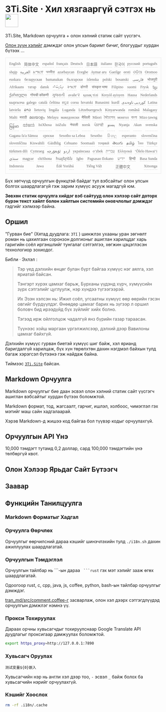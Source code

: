 <h1 style="justify-content:space-between">3Ti.Site ⋅ Хил хязгааргүй сэтгэх нь<img src="//i-01.eu.org/3Ti/logo.svg" style="user-select:none;margin-top:-1px;width:42px"></h1>

3Ti.Site, Markdown орчуулга + олон хэлний статик сайт үүсгэгч.

[Олон зуун хэлийг](https://github.com/i18n-site/node/blob/main/lang/src/index.js) дэмждэг олон улсын баримт бичиг, блогуудыг хурдан бүтээх ...

<pre class="langli" style="display:flex;flex-wrap:wrap;background:transparent;border:1px solid #eee;font-size:12px;box-shadow:0 0 3px inset #eee;padding:12px 5px 4px 12px;justify-content:space-between;"><style>pre.langli i{font-weight:300;font-family:s;margin-right:7px;margin-bottom:8px;font-style:normal;color:#666;border-bottom:1px dashed #ccc;}</style><i>English</i><i> 简体中文 </i><i>español</i><i>français</i><i>Deutsch</i><i> 日本語 </i><i>italiano</i><i>한국어</i><i>русский</i><i>português</i><i>shqip</i><i>‫العربية‬</i><i>አማርኛ</i><i>অসমীয়া</i><i>azərbaycan</i><i>Eʋegbe</i><i>Aymar aru</i><i>Gaeilge</i><i>eesti</i><i>ଓଡ଼ିଆ</i><i>Oromoo</i><i>euskara</i><i>беларуская</i><i>bamanakan</i><i>български</i><i>íslenska</i><i>polski</i><i>bosanski</i><i>‫فارسی‬</i><i>भोजपुरी</i><i>Afrikaans</i><i>татар</i><i>dansk</i><i>‫ދިވެހިބަސް‬</i><i>ትግርኛ</i><i>डोगरी</i><i>संस्कृत भाषा</i><i>Filipino</i><i>suomi</i><i>Frysk</i><i>ខ្មែរ</i><i>ქართული</i><i>गोंयची कोंकणी</i><i>ગુજરાતી</i><i>avañe’ẽ</i><i>қазақ тілі</i><i>Kreyòl ayisyen</i><i>Hausa</i><i>Nederlands</i><i>кыргызча</i><i>galego</i><i>català</i><i>čeština</i><i>ಕನ್ನಡ</i><i>corsu</i><i>hrvatski</i><i>Runasimi</i><i>kurdî</i><i>‫کوردیی ناوەندی‬</i><i>Latina</i><i>latviešu</i><i>ລາວ</i><i>lietuvių</i><i>lingála</i><i>Luganda</i><i>Lëtzebuergesch</i><i>Kinyarwanda</i><i>română</i><i>Malagasy</i><i>Malti</i><i>मराठी</i><i>മലയാളം</i><i>Melayu</i><i>македонски</i><i>मैथिली</i><i>Māori</i><i>মৈতৈলোন্</i><i>монгол</i><i>বাংলা</i><i>Mizo ṭawng</i><i>မြန်မာ</i><i>𞄀𞄄𞄰𞄩𞄍𞄜𞄰</i><i>IsiXhosa</i><i>isiZulu</i><i>नेपाली</i><i>norsk</i><i>ਪੰਜਾਬੀ</i><i>‫پښتو‬</i><i>Nyanja</i><i>Akan</i><i>svenska</i><i>Gagana fa'a Sāmoa</i><i>српски</i><i>Sesotho sa Leboa</i><i>Sesotho</i><i>සිංහල</i><i>esperanto</i><i>slovenčina</i><i>slovenščina</i><i>Kiswahili</i><i>Gàidhlig</i><i>Cebuano</i><i>Soomaali</i><i>тоҷикӣ</i><i>తెలుగు</i><i>தமிழ்</i><i>ไทย</i><i>Türkçe</i><i>türkmen dili</i><i>Cymraeg</i><i>‫ئۇيغۇرچە‬</i><i>‫اردو‬</i><i>українська</i><i>o‘zbek</i><i>‫עברית‬</i><i>Ελληνικά</i><i>ʻŌlelo Hawaiʻi</i><i>‫سنڌي‬</i><i>magyar</i><i>chiShona</i><i>հայերեն</i><i>Igbo</i><i>Pagsasao Ilokano</i><i>‫ייִדיש‬</i><i>हिन्दी</i><i>Basa Sunda</i><i>Indonesia</i><i>Jawa</i><i>Èdè Yorùbá</i><i>Tiếng Việt</i><i> 正體中文 </i><i>Xitsonga</i></pre>

Бүх хөтчүүд орчуулгын функцтэй байдаг тул вэбсайтыг олон улсын болгох шаардлагагүй гэж зарим хүмүүс асууж магадгүй юм.

**Зөвхөн статик орчуулга хийдэг вэб сайтууд олон хэлээр сайт доторх бүрэн текст хайлт болон хайлтын системийн оновчлолыг дэмждэг** гэдгийг хэлмээр байна.

## Оршил

&quot;Гурван бие&quot; (Хятад дуудлага: `3Tǐ` ) шинжлэх ухааны уран зөгнөлт роман нь цахилгаан соронзон долгионыг ашиглан харилцдаг харь гаригийн соёл иргэншлийг тунгалаг сэтгэлгээ, хөгжин цэцэглэсэн технологиор зохиодог.

Библи · Эхлэл :

> Тэр үед дэлхийн өнцөг булан бүрт байгаа хүмүүс нэг аялга, хэл яриатай байсан.
>
> Тэнгэрт хүрэх цамхаг барьж, Бурханы үүдэнд хүрч, хүмүүсийн зүрх сэтгэлийг цуглуулж, нэр хүндээ түгээгээрэй.
>
> Их Эзэн хэлсэн нь: Ижил соёл, угсаатны хүмүүс өөр өөрийн гэсэн овгийг бүрдүүлдэг. Өнөөдөр цамхаг барих нь зүгээр л оршил боловч бид ирээдүйд бүх зүйлийг хийх болно.
>
> Тэгээд ирж ойлголцож чадалгүй янз бүрийн газар тараасан.
>
> Түүнээс хойш маргаан үргэлжилсээр, дэлхий дээр Вавилоны цамхаг байхгүй.

Дэлхийн хүмүүс гурван биетэй хүмүүс шиг байж, хэл ярианд баригдалгүй харилцаж, бүх хүн төрөлхтөн дахин нэгдмэл байхын тулд багаж хэрэгсэл бүтээнэ гэж найдаж байна.

Тиймээс [`3Ti.Site`](//3Ti.Site) байсан.

## Markdown Орчуулга

Markdown орчуулгыг бие даан эсвэл олон хэлний статик сайт үүсгэгч ашиглан вэбсайтыг хурдан бүтээх боломжтой.

Markdown формат, тод, жагсаалт, гарчиг, ишлэл, холбоос, чимэглэл гэх мэтийг маш сайн хадгалаарай.

Хэрэв Markdown-д жишээ код байгаа бол түүвэр кодыг орчуулахгүй.

## Орчуулгын API Үнэ

10,000 тэмдэгт тутамд 0,2 доллар, сард 100,000 тэмдэгтийн үнэ төлбөргүй квот.

## Олон Хэлээр Ярьдаг Сайт Бүтээгч

## Заавар

## Функцийн Танилцуулга

### Markdown Форматыг Хадгал

### Орчуулга Өөрчлөх

Орчуулгыг өөрчилсний дараа кэшийг шинэчлэхийн тулд `./i18n.sh` дахин ажиллуулах шаардлагатай.

### Орчуулгын Тэмдэглэл

Орчуулгын тайлбар нь \```-ын дараа ` ```rust` гэх мэт хэлийг зааж өгөх шаардлагатай.

Одоогоор rust, c, cpp, java, js, coffee, python, bash-ын тайлбар орчуулгыг дэмждэг.

[tran_md/src/comment.coffee-г](https://github.com/i18n-site/node/blob/main/tran_md/src/comment.coffee) засварлаж, олон хэл дээрх сэтгэгдлүүдэд орчуулгын дэмжлэг нэмнэ үү.

### Прокси Тохируулах

Дараах орчны хувьсагчдыг тохируулснаар Google Translate API дуудлагыг проксигаар дамжуулах боломжтой.

```bash
export https_proxy=http://127.0.0.1:7890
```

### Хувьсагч Оруулах

```
测试变量${0}嵌入
```

Хувьсагчийн нэр нь англи хэл дээр тоо, `-` эсвэл `_` байж болох ба хувьсагчийн нэрийг орчуулахгүй.

### Кэшийг Хоослох

```bash
rm -rf .i18n/.cache
```
